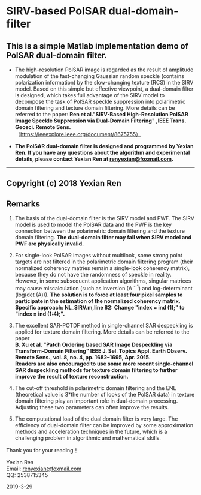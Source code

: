# SIRV-based PolSAR dual-domain-filter

## This is a simple Matlab implementation demo of PolSAR dual-domain filter.

* The high-resolution PolSAR image is regarded as the result of amplitude modulation of the fast-changing Gaussian random speckle (contains polarization information) by the slow-changing texture (RCS) in the SIRV model. Based on this simple but effective viewpoint, a dual-domain filter is designed, which takes full advantage of the SIRV model to decompose the task of PolSAR speckle suppression into polarimetric domain filtering and texture domain filtering. More details can be referred to the paper:
**Ren et al."SIRV-Based High-Resolution PolSAR Image Speckle Suppression via Dual-Domain Filtering" ,IEEE Trans. Geosci. Remote Sens.**（https://ieeexplore.ieee.org/document/8675755）

* __The PolSAR dual-domain filter is designed and programmed by Yexian Ren. If you have any questions about the algorithm and experimental details, please contact Yexian Ren at  renyexian@foxmail.com.__

---------------------------------------------
Copyright (c) 2018 Yexian Ren
---------------------------------------------

## Remarks
1. The basis of the dual-domain filter is the SIRV model and PWF. The SIRV model is used to model the PolSAR data and the PWF is the key connection between the polarimetric domain filtering and the texture domain filtering. **The dual-domain filter may fail when SIRV model and PWF are physically invalid.**

2. For single-look PolSAR images without multilook, some strong point targets are not filtered in the polarimetric domain filtering program (their normalized coherency matries remain a single-look coherency matrix), because they do not have the randomness of speckle in reality. However, in some subsequent application algorithms, singular matrices may cause miscalculation (such as inversion (A <sup>- 1</sup>) and log-determinant (log(det (A))).
**The solution is to force at least four pixel samples to participate in the estimation of the normalized coherency matrix. Specific approach: NL_SIRV.m,line 82: Change "index = ind (1);" to "index = ind (1:4);".**

3. The excellent SAR-POTDF method in single-channel SAR despeckling is applied for texture domain filtering. More details can be referred to the paper   
**B. Xu et al. "Patch Ordering based SAR Image Despeckling via Transform-Domain Filtering" IEEE J. Sel. Topics Appl. Earth Observ. Remote Sens., vol. 8, no. 4, pp. 1682–1695, Apr. 2015.**  
**Readers are also encouraged to use some more recent single-channel SAR despeckling methods for texture domain filtering to further improve the result of texture reconstruction.**  

4. The cut-off threshold in polarimetric domain filtering and the ENL (theoretical value is 3*the number of looks of the PolSAR data) in texture domain filtering  play an important role in dual-domain processing. Adjusting these two parameters can often improve the results.

5. The computational load of the dual domain filter is very large. The efficiency of dual-domain filter can be improved by some approximation methods and acceleration techniques in the future, which is a challenging problem in algorithmic and mathematical skills.

Thank you for your reading！

Yexian Ren  
Email: renyexian@foxmail.com  
QQ: 2538715345  


2019-3-29



